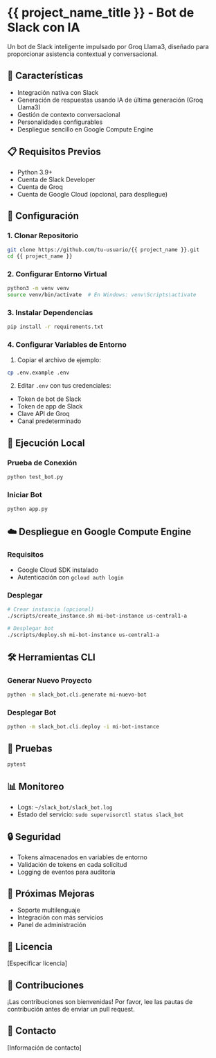 # {{ project_name_title }} - Bot de Slack con IA

Un bot de Slack inteligente impulsado por Groq Llama3, diseñado para proporcionar asistencia contextual y conversacional.

## 🚀 Características

- Integración nativa con Slack
- Generación de respuestas usando IA de última generación (Groq Llama3)
- Gestión de contexto conversacional
- Personalidades configurables
- Despliegue sencillo en Google Compute Engine

## 📋 Requisitos Previos

- Python 3.9+
- Cuenta de Slack Developer
- Cuenta de Groq
- Cuenta de Google Cloud (opcional, para despliegue)

## 🔧 Configuración

### 1. Clonar Repositorio

```bash
git clone https://github.com/tu-usuario/{{ project_name }}.git
cd {{ project_name }}
```

### 2. Configurar Entorno Virtual

```bash
python3 -m venv venv
source venv/bin/activate  # En Windows: venv\Scripts\activate
```

### 3. Instalar Dependencias

```bash
pip install -r requirements.txt
```

### 4. Configurar Variables de Entorno

1. Copiar el archivo de ejemplo:
```bash
cp .env.example .env
```

2. Editar `.env` con tus credenciales:
- Token de bot de Slack
- Token de app de Slack
- Clave API de Groq
- Canal predeterminado

## 🤖 Ejecución Local

### Prueba de Conexión

```bash
python test_bot.py
```

### Iniciar Bot

```bash
python app.py
```

## ☁️ Despliegue en Google Compute Engine

### Requisitos

- Google Cloud SDK instalado
- Autenticación con `gcloud auth login`

### Desplegar

```bash
# Crear instancia (opcional)
./scripts/create_instance.sh mi-bot-instance us-central1-a

# Desplegar bot
./scripts/deploy.sh mi-bot-instance us-central1-a
```

## 🛠️ Herramientas CLI

### Generar Nuevo Proyecto

```bash
python -m slack_bot.cli.generate mi-nuevo-bot
```

### Desplegar Bot

```bash
python -m slack_bot.cli.deploy -i mi-bot-instance
```

## 🧪 Pruebas

```bash
pytest
```

## 📊 Monitoreo

- Logs: `~/slack_bot/slack_bot.log`
- Estado del servicio: `sudo supervisorctl status slack_bot`

## 🔒 Seguridad

- Tokens almacenados en variables de entorno
- Validación de tokens en cada solicitud
- Logging de eventos para auditoría

## 🚧 Próximas Mejoras

- Soporte multilenguaje
- Integración con más servicios
- Panel de administración

## 📄 Licencia

[Especificar licencia]

## 👥 Contribuciones

¡Las contribuciones son bienvenidas! Por favor, lee las pautas de contribución antes de enviar un pull request.

## 📧 Contacto

[Información de contacto]
